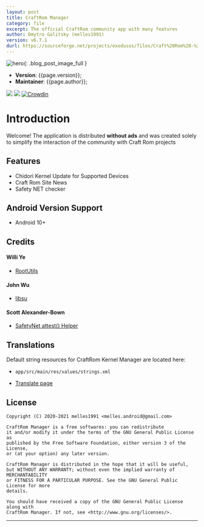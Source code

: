 ```yaml
---
layout: post
title: CraftRom Manager
category: file
excerpt: The official CraftRom community app with many features
author: Dmytro Galitsky (melles1991)
version: v6.7.1
durl: https://sourceforge.net/projects/exodusos/files/Craft%20Rom%20-%20Manager/
---
```


![hero]({{site.baseurl}}/images/file/craftrom-manager.png){: .blog_post_image_full }

* **Version**: {{page.version}};
* **Maintainer**: {{page.author}};

![](https://img.shields.io/sourceforge/dt/exodusos/Craft%20Rom%20-%20Manager)
![](https://img.shields.io/github/contributors/craftrom/CraftRom-Manager)
[![Crowdin](https://badges.crowdin.net/craft-rom-km/localized.svg)](https://crowdin.com/project/craft-rom-km)

# Introduction
Welcome!  The application is distributed <strong>without ads</strong> and was created solely to simplify the interaction of the community with Craft Rom projects

## Features
* Chidori Kernel Update for Supported Devices
* Craft Rom Site News
* Safety NET checker 

## Android Version Support

- Android 10+

## Credits

#### Willi Ye

* [RootUtils](https://github.com/Grarak/KernelAdiutor)

#### John Wu

* [libsu](https://github.com/topjohnwu/libsu)

#### Scott Alexander-Bown

* [SafetyNet attest() Helper](https://github.com/scottyab/safetynethelper)

## Translations
Default string resources for CraftRom Kernel Manager are located here:

- `app/src/main/res/values/strings.xml`

* [Translate page](https://crowdin.com/project/craft-rom-km)

## License

    Copyright (C) 2020-2021 melles1991 <melles.android@gmail.com>

    CraftRom Manager is a free softwares: you can redistribute
    it and/or modify it under the terms of the GNU General Public License as
    published by the Free Software Foundation, either version 3 of the License,
    or (at your option) any later version.

    CraftRom Manager is distributed in the hope that it will be useful,
    but WITHOUT ANY WARRANTY; without even the implied warranty of MERCHANTABILITY
    or FITNESS FOR A PARTICULAR PURPOSE. See the GNU General Public License for more
    details.

    You should have received a copy of the GNU General Public License along with
    CraftRom Manager. If not, see <http://www.gnu.org/licenses/>.

***** ***** ***** ***** ***** ***** ***** ***** ***** ***** *****
